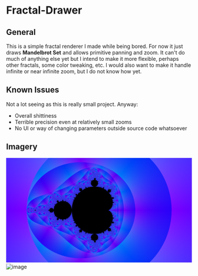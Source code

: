 # Fractal-Drawer

## General
This is a simple fractal renderer I made while being bored. For now it just draws **Mandelbrot Set** and allows primitive panning and zoom. 
It can't do much of anything else yet but I intend to make it more flexible, perhaps other fractals, some color tweaking, etc. 
I would also want to make it handle infinite or near infinite zoom, but I do not know how yet.

## Known Issues
Not a lot seeing as this is really small project.
Anyway:
 - Overall shittiness
 - Terrible precision even at relatively small zooms
 - No UI or way of changing parameters outside source code whatsoever

## Imagery
![image](img/zoomed_out.png)
![image](img/zoomed_in.png)
